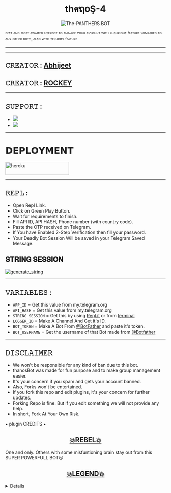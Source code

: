 <h1 align="center">
<b>thคຖ໐Ş-4</b>
</h1>
<p align="center">
  <img src="https://telegra.ph/file/96c7031243c9bbaab31eb.jpg" alt="The-PANTHERS BOT">

ᴮᴱˢᵀ ᴬᴺᴰ ᴹᴼˢᵀ ᴬᵂᴬᴵᵀᴱᴰ ᵁˢᴱᴿᴮᴼᵀ ᵀᴼ ᴹᴬᴺᴬᴳᴱ ʸᴼᵁᴿ ᴬᶜᶜᴼᵁᴺᵀ ᵂᴵᵀᴴ ᴸᵁˣᵁᴿᴵᴼᵁˢ ᶠᴱᴬᵀᵁᴿᴱ ᶜᴼᴹᴾᴬᴿᴱᴰ ᵀᴼ ᴬᴺʸ ᴼᵀᴴᴱᴿ ᴮᴼᵀˢ..ᴬᴸˢᴼ ᵂᴵᵀᴴ ˢᴱᶜᵁᴿᴵᵀʸ ᶠᴱᴬᵀᵁᴿᴱ </p>

-----


------

## 𝙲𝚁𝙴𝙰𝚃𝙾𝚁 : [Abhijeet](https://t.me/prkboltipublic)
## 𝙲𝚁𝙴𝙰𝚃𝙾𝚁 : [ROCKEY](https://t.me/ROCKEY_BHAI_12)

---------------

## 𝚂𝚄𝙿𝙿𝙾𝚁𝚃 :

- <a href="https://t.me/+cJG1PbKtpPVmNDg5"><img src="https://img.shields.io/badge/Join-SUPPORT%20GROUP-blue.svg?logo=Telegram"></a>
- <a href="https://t.me/+cJG1PbKtpPVmNDg5"><img src="https://img.shields.io/badge/Join-SUPPORT%20CHANNEL-blue.svg?logo=Telegram"></a>

-------------------------------------------------

# 𝗗𝗘𝗣𝗟𝗢𝗬𝗠𝗘𝗡𝗧
<a href="https://heroku.com/deploy?template=https://github.com/Keshavpoddar9997/ThanosBot-v5" target="_blank"><img src="https://img.shields.io/badge/ＤΞＰＬ♢Ｙ%20ＴＨΛＮ♢Ｓ%20√４-blue?style=for-the-badge&logo=heroku" 
height="40px" width="200px" alt="heroku" /></a>

------------------------------------------------
## 𝚁𝙴𝙿𝙻 :

- Open Repl Link.
- Click on Green Play Button.
- Wait for requirements to finish.
- Fill API ID, API HASH, Phone number (with country code).
- Paste the OTP received on Telegram.
- If You have Enabled 2-Step Verification then fill your password.
- Your Deadly Bot Session Will be saved in your Telegram Saved Message.

## 𝐒𝐓𝐑𝐈𝐍𝐆 𝐒𝐄𝐒𝐒𝐈𝐎𝐍 
   <a href="https://replit.com/@mafiarishabh/THANOS?v=1" target="_blank"><img src="https://img.shields.io/badge/run-thanos%20session-blue?style=for-the-badge&logo=repl.it" alt="generate_string" /></a>
    
-------------------------------------------------
## 𝚅𝙰𝚁𝙸𝙰𝙱𝙻𝙴𝚂 :

- `APP_ID`  =  Get this value from my.telegram.org
- `API_HASH`  =  Get this value from my.telegram.org
- `STRING_SESSION`  =  Get this by using [Repl.it](#Repl) or from [terminal](#Terminal)
- `LOGGER_ID`  =  Make A Channel And Get it's ID.
- `BOT_TOKEN`  =  Make A Bot From [@BotFather](https://t.me/botfather) and paste it's token.
- `BOT_USERNAME`  =  Get the username of that Bot made from [@Botfather](https://t.me/botfather)
------------
## 𝙳𝙸𝚂𝙲𝙻𝙰𝙸𝙼𝙴𝚁 


- We won't be responsible for any kind of ban due to this bot.
- thanosBot was made for fun purpose and to make group management easier.
- It's your concern if you spam and gets your account banned.
- Also, Forks won't be entertained.
- If you fork this repo and edit plugins, it's your concern for further updates.
- Forking Repo is fine. But if you edit something we will not provide any help.
- In short, Fork At Your Own Risk.





<summary> • plugin CREDITS • </summary>
<h2 align="center"> <a href="https://github.com/REBEL75/REBELBOT">💥REBEL💥</a></h2>
 One and only. Others with some misfuntioning brain stay out from this SUPER POWERFULL BOT😏


<h2 align="center"> <a href="https://github.com/LEGEND-OS/LEGENDBOT">💥LEGEND💥</a></h2>
</details>

<details>
